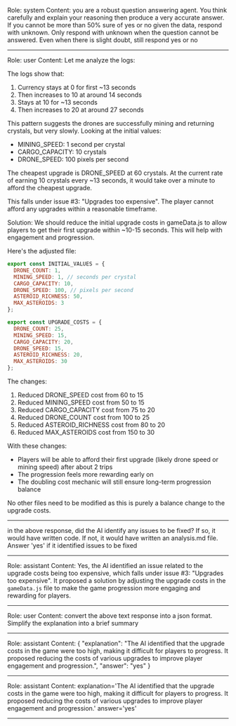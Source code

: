 Role: system
Content: you are a robust question answering agent. You think carefully and explain your reasoning then produce a very accurate answer. If you cannot be more than 50% sure of yes or no given the data, respond with unknown. Only respond with unknown when the question cannot be answered. Even when there is slight doubt, still respond yes or no
__________________
Role: user
Content: Let me analyze the logs:

The logs show that:
1. Currency stays at 0 for first ~13 seconds
2. Then increases to 10 at around 14 seconds
3. Stays at 10 for ~13 seconds
4. Then increases to 20 at around 27 seconds

This pattern suggests the drones are successfully mining and returning crystals, but very slowly. Looking at the initial values:

- MINING_SPEED: 1 second per crystal
- CARGO_CAPACITY: 10 crystals
- DRONE_SPEED: 100 pixels per second

The cheapest upgrade is DRONE_SPEED at 60 crystals. At the current rate of earning 10 crystals every ~13 seconds, it would take over a minute to afford the cheapest upgrade.

This falls under issue #3: "Upgrades too expensive". The player cannot afford any upgrades within a reasonable timeframe.

Solution:
We should reduce the initial upgrade costs in gameData.js to allow players to get their first upgrade within ~10-15 seconds. This will help with engagement and progression.

Here's the adjusted file:

```js src/game/gameData.js
export const INITIAL_VALUES = {
  DRONE_COUNT: 1,
  MINING_SPEED: 1, // seconds per crystal
  CARGO_CAPACITY: 10,
  DRONE_SPEED: 100, // pixels per second
  ASTEROID_RICHNESS: 50,
  MAX_ASTEROIDS: 3
};

export const UPGRADE_COSTS = {
  DRONE_COUNT: 25,
  MINING_SPEED: 15,
  CARGO_CAPACITY: 20,
  DRONE_SPEED: 15,
  ASTEROID_RICHNESS: 20,
  MAX_ASTEROIDS: 30
};
```

The changes:
1. Reduced DRONE_SPEED cost from 60 to 15
2. Reduced MINING_SPEED cost from 50 to 15
3. Reduced CARGO_CAPACITY cost from 75 to 20
4. Reduced DRONE_COUNT cost from 100 to 25
5. Reduced ASTEROID_RICHNESS cost from 80 to 20
6. Reduced MAX_ASTEROIDS cost from 150 to 30

With these changes:
- Players will be able to afford their first upgrade (likely drone speed or mining speed) after about 2 trips
- The progression feels more rewarding early on
- The doubling cost mechanic will still ensure long-term progression balance

No other files need to be modified as this is purely a balance change to the upgrade costs.

_____
in the above response, did the AI identify any issues to be fixed? If so, it would have written code. If not, it would have written an analysis.md file. Answer 'yes' if it identified issues to be fixed
__________________
Role: assistant
Content: Yes, the AI identified an issue related to the upgrade costs being too expensive, which falls under issue #3: "Upgrades too expensive". It proposed a solution by adjusting the upgrade costs in the `gameData.js` file to make the game progression more engaging and rewarding for players.
__________________
Role: user
Content: convert the above text response into a json format. Simplify the explanation into a brief summary
__________________
Role: assistant
Content: {
  "explanation": "The AI identified that the upgrade costs in the game were too high, making it difficult for players to progress. It proposed reducing the costs of various upgrades to improve player engagement and progression.",
  "answer": "yes"
}
__________________
Role: assistant
Content: explanation='The AI identified that the upgrade costs in the game were too high, making it difficult for players to progress. It proposed reducing the costs of various upgrades to improve player engagement and progression.' answer='yes'
__________________
